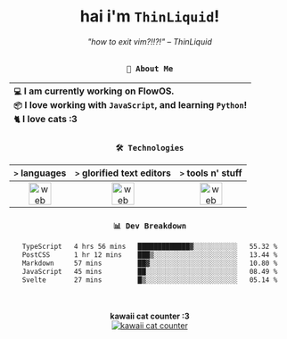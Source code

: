 <div align="center">
  
  # hai i'm `ThinLiquid`!
  ###### "how to exit vim?!!?!" – ThinLiquid
  
  ### `👤 About Me`

  | `💻`  I am currently working on __FlowOS__.<br/>`📦`  I love working with `JavaScript`, and learning `Python`!</br>`🐈`  I love cats :3 |
  |:---|

  
  ### `🛠️ Technologies`
  
  | `>` **languages**  | `>` **glorified text editors** | `>` **tools n' stuff** |
  |:------------------:|:------------------------------:|:----------------------:|
  | <img src="https://skillicons.dev/icons?i=ts,js,react" alt="web dev" height="40"/> | <img src="https://skillicons.dev/icons?i=vscode,eclipse,idea" alt="web dev" height="40"/> | <img src="https://skillicons.dev/icons?i=bash,git,photoshop" alt="web dev" height="40"/> |
  
  ### `📊 Dev Breakdown`
  
  <!--START_SECTION:waka-->

```txt
TypeScript   4 hrs 56 mins   █████████████▓░░░░░░░░░░░   55.32 %
PostCSS      1 hr 12 mins    ███▒░░░░░░░░░░░░░░░░░░░░░   13.44 %
Markdown     57 mins         ██▓░░░░░░░░░░░░░░░░░░░░░░   10.80 %
JavaScript   45 mins         ██░░░░░░░░░░░░░░░░░░░░░░░   08.49 %
Svelte       27 mins         █▒░░░░░░░░░░░░░░░░░░░░░░░   05.14 %
```

<!--END_SECTION:waka-->
  
  <br/><br/>
  <b>kawaii cat counter :3</b><br/>
  [![kawaii cat counter](https://count.getloli.com/get/@ThinLiquid?theme=moebooru)](https://moe-counter.glitch.me)
</div>
